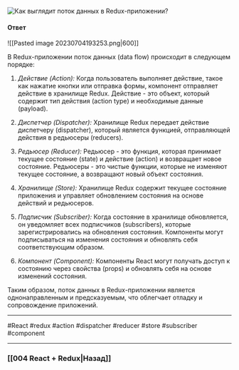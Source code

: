 ![Как выглядит поток данных в Redux-приложении?](https://youtu.be/HBSAjY-xh3k?t=706)

#### Ответ

![[Pasted image 20230704193253.png|600]]

В Redux-приложении поток данных (data flow) происходит в следующем порядке:

1. *Действие (Action):* Когда пользователь выполняет действие, такое как нажатие кнопки или отправка формы, компонент отправляет действие в хранилище Redux. Действие - это объект, который содержит тип действия (action type) и необходимые данные (payload).
    
2. *Диспетчер (Dispatcher):* Хранилище Redux передает действие диспетчеру (dispatcher), который является функцией, отправляющей действия в редьюсеры (reducers).
    
3. *Редьюсер (Reducer):* Редьюсер - это функция, которая принимает текущее состояние (state) и действие (action) и возвращает новое состояние. Редьюсеры - это чистые функции, которые не изменяют текущее состояние, а возвращают новый объект состояния.
    
4. *Хранилище (Store):* Хранилище Redux содержит текущее состояние приложения и управляет обновлением состояния на основе действий и редьюсеров.
    
5. *Подписчик (Subscriber):* Когда состояние в хранилище обновляется, он уведомляет всех подписчиков (subscribers), которые зарегистрировались на обновления состояния. Компоненты могут подписываться на изменения состояния и обновлять себя соответствующим образом.
    
6. *Компонент (Component):* Компоненты React могут получать доступ к состоянию через свойства (props) и обновлять себя на основе изменений состояния.
    

Таким образом, поток данных в Redux-приложении является однонаправленным и предсказуемым, что облегчает отладку и сопровождение приложений.

____
#React #redux #action #dispatcher #reducer #store #subscriber #component 

____

### [[004 React + Redux|Назад]]